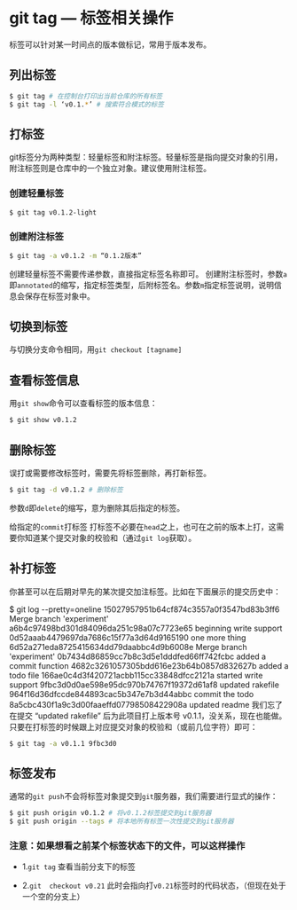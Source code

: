 #  git tag — 标签相关操作

标签可以针对某一时间点的版本做标记，常用于版本发布。

## 列出标签
```bash
$ git tag # 在控制台打印出当前仓库的所有标签
$ git tag -l ‘v0.1.*’ # 搜索符合模式的标签
```

## 打标签

git标签分为两种类型：轻量标签和附注标签。轻量标签是指向提交对象的引用，附注标签则是仓库中的一个独立对象。建议使用附注标签。
###  创建轻量标签

```bash
$ git tag v0.1.2-light
```

### 创建附注标签

```bash
$ git tag -a v0.1.2 -m “0.1.2版本”
```

创建轻量标签不需要传递参数，直接指定标签名称即可。
创建附注标签时，参数`a`即`annotated`的缩写，指定标签类型，后附标签名。参数`m`指定标签说明，说明信息会保存在标签对象中。

## 切换到标签

与切换分支命令相同，用`git checkout [tagname]`

## 查看标签信息

用`git show`命令可以查看标签的版本信息：

```bash
$ git show v0.1.2
```

## 删除标签

误打或需要修改标签时，需要先将标签删除，再打新标签。

```bash
$ git tag -d v0.1.2 # 删除标签
```

参数`d`即`delete`的缩写，意为删除其后指定的标签。

给指定的`commit`打标签
打标签不必要在`head`之上，也可在之前的版本上打，这需要你知道某个提交对象的校验和（通过`git log`获取）。

## 补打标签

你甚至可以在后期对早先的某次提交加注标签。比如在下面展示的提交历史中：

$ git log --pretty=oneline
15027957951b64cf874c3557a0f3547bd83b3ff6 Merge branch 'experiment'
a6b4c97498bd301d84096da251c98a07c7723e65 beginning write support
0d52aaab4479697da7686c15f77a3d64d9165190 one more thing
6d52a271eda8725415634dd79daabbc4d9b6008e Merge branch 'experiment'
0b7434d86859cc7b8c3d5e1dddfed66ff742fcbc added a commit function
4682c3261057305bdd616e23b64b0857d832627b added a todo file
166ae0c4d3f420721acbb115cc33848dfcc2121a started write support
9fbc3d0d0ae598e95dc970b74767f19372d61af8 updated rakefile
964f16d36dfccde844893cac5b347e7b3d44abbc commit the todo
8a5cbc430f1a9c3d00faaeffd07798508422908a updated readme
我们忘了在提交 “updated rakefile” 后为此项目打上版本号 v0.1.1，没关系，现在也能做。只要在打标签的时候跟上对应提交对象的校验和（或前几位字符）即可：

```bash
$ git tag -a v0.1.1 9fbc3d0
```

## 标签发布

通常的`git push`不会将标签对象提交到`git`服务器，我们需要进行显式的操作：

```bash
$ git push origin v0.1.2 # 将v0.1.2标签提交到git服务器
$ git push origin --tags # 将本地所有标签一次性提交到git服务器
```

### 注意：如果想看之前某个标签状态下的文件，可以这样操作

- 1.`git tag`   查看当前分支下的标签

- 2.`git  checkout v0.21`   此时会指向打`v0.21`标签时的代码状态，（但现在处于一个空的分支上）

